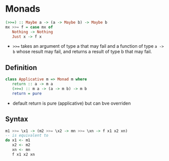 # Monads
```haskell
(>>=) :: Maybe a -> (a -> Maybe b) -> Maybe b
mx >>= f = case mx of 
   Nothing -> Nothing
   Just x -> f x
```
- `>>=` takes an argument of type a that may fail and a function of type `a -> b` whose result may fail, and returns a result of type b that may fail.

## Definition
```haskell
class Applicative m => Monad m where
   return :: a -> m a
   (>>=) :: m a -> (a -> m b) -> m b
   return = pure
```
- default return is pure (applicative) but can bve overriden

## Syntax

```haskell
m1 >>= \x1 -> (m2 >>= \x2 -> mn >>= \xn -> f x1 x2 xn)
-- is equivalent to
do x1 <- m1
   x2 <- m2
   xn <- mn
   f x1 x2 xn
```

